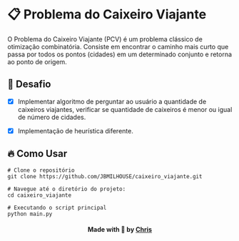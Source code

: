 # :clipboard: Problema do Caixeiro Viajante
O Problema do Caixeiro Viajante (PCV) é um problema clássico de otimização combinatória. Consiste em encontrar o caminho mais curto que passa por todos os pontos (cidades) em um determinado conjunto e retorna ao ponto de origem.

## :bookmark: Desafio
- [x] Implementar algoritmo de perguntar ao usuário a quantidade de caixeiros viajantes, verificar se quantidade de caixeiros é menor ou igual de número de cidades.
- [x] Implementação de heurística diferente. 


## :fire: Como Usar
````
# Clone o repositório
git clone https://github.com/JBMILHOUSE/caixeiro_viajante.git

# Navegue até o diretório do projeto:
cd caixeiro_viajante

# Executando o script principal
python main.py
````

<h4 align="center">
    Made with 💜 by <a href="https://br.linkedin.com/in/chris-oliveira-alexandre/" target="_blank">Chris</a>
</h4>